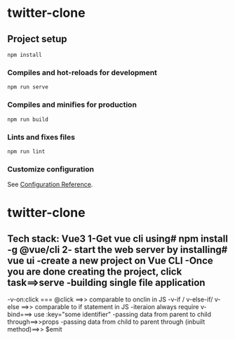 # twitter-clone

## Project setup
```
npm install
```

### Compiles and hot-reloads for development
```
npm run serve
```

### Compiles and minifies for production
```
npm run build
```

### Lints and fixes files
```
npm run lint
```

### Customize configuration
See [Configuration Reference](https://cli.vuejs.org/config/).

# twitter-clone

Tech stack: Vue3
1-Get vue cli using# npm install -g @vue/cli
2- start the web server by installing# vue ui
-create a new project on Vue CLI
-Once you are done creating the project, click task==>serve
-building single file application
-------------------------------
-v-on:click === @click ==>> comparable to onclin in JS
-v-if / v-else-if/ v-else  ==>> comparable to if statement in JS
-iteraion always require v-bind===> use :key="some identifier"
-passing data from parent to child through==>>props
-passing data from child to parent through (inbuilt method)==>> $emit
